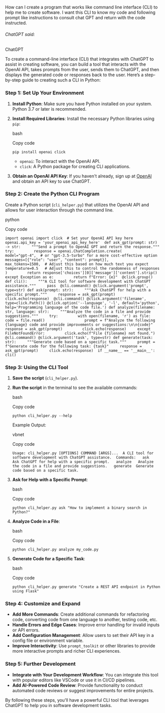 How can I create a program that works like command line interface (CLI) to help me to create software. I want this CLI to know my code and following prompt like instructions to consult chat GPT and return with the code instructed.

###### ChatGPT said:

ChatGPT

To create a command-line interface (CLI) that integrates with ChatGPT to assist in creating software, you can build a tool that interacts with the OpenAI API, takes prompts from the user, sends them to ChatGPT, and then displays the generated code or responses back to the user. Here’s a step-by-step guide to creating such a CLI in Python:

### Step 1: Set Up Your Environment

1. **Install Python**: Make sure you have Python installed on your system. Python 3.7 or later is recommended.
    
2. **Install Required Libraries**: Install the necessary Python libraries using `pip`:
    
    bash
    
    Copy code
    
    `pip install openai click`
    
    - `openai`: To interact with the OpenAI API.
    - `click`: A Python package for creating CLI applications.
3. **Obtain an OpenAI API Key**: If you haven't already, sign up at [OpenAI](https://www.openai.com/) and obtain an API key to use ChatGPT.
    

### Step 2: Create the Python CLI Program

Create a Python script (`cli_helper.py`) that utilizes the OpenAI API and allows for user interaction through the command line.

python

Copy code

`import openai import click  # Set your OpenAI API key here openai.api_key = 'your_openai_api_key_here'  def ask_gpt(prompt: str) -> str:     """Send a prompt to OpenAI GPT and return the response."""     try:         response = openai.ChatCompletion.create(             model="gpt-4",  # or "gpt-3.5-turbo" for a more cost-effective option             messages=[{"role": "user", "content": prompt}],             max_tokens=1500,  # Adjust this based on how much text you expect             temperature=0.5   # Adjust this to control the randomness of responses         )         return response['choices'][0]['message']['content'].strip()     except Exception as e:         return f"Error: {e}"  @click.group() def cli():     """A CLI tool for software development with ChatGPT assistance."""     pass  @cli.command() @click.argument('prompt', type=str) def ask(prompt: str):     """Ask ChatGPT for help with a specific prompt."""     response = ask_gpt(prompt)     click.echo(response)  @cli.command() @click.argument('filename', type=click.Path()) @click.option('--language', '-l', default='python', help='Programming language of the code file.') def analyze(filename: str, language: str):     """Analyze the code in a file and provide suggestions."""     try:         with open(filename, 'r') as file:             code = file.read()                  prompt = f"Analyze the following {language} code and provide improvements or suggestions:\n\n{code}"         response = ask_gpt(prompt)         click.echo(response)     except FileNotFoundError:         click.echo(f"File {filename} not found.")  @cli.command() @click.argument('task', type=str) def generate(task: str):     """Generate code based on a specific task."""     prompt = f"Generate code for the following task: {task}"     response = ask_gpt(prompt)     click.echo(response)  if __name__ == '__main__':     cli()`

### Step 3: Using the CLI Tool

1. **Save the script** (`cli_helper.py`).
    
2. **Run the script** in the terminal to see the available commands:
    
    bash
    
    Copy code
    
    `python cli_helper.py --help`
    
    Example Output:
    
    vbnet
    
    Copy code
    
    `Usage: cli_helper.py [OPTIONS] COMMAND [ARGS]...  A CLI tool for software development with ChatGPT assistance.  Commands:   ask       Ask ChatGPT for help with a specific prompt.   analyze   Analyze the code in a file and provide suggestions.   generate  Generate code based on a specific task.`
    
3. **Ask for Help with a Specific Prompt**:
    
    bash
    
    Copy code
    
    `python cli_helper.py ask "How to implement a binary search in Python?"`
    
4. **Analyze Code in a File**:
    
    bash
    
    Copy code
    
    `python cli_helper.py analyze my_code.py`
    
5. **Generate Code for a Specific Task**:
    
    bash
    
    Copy code
    
    `python cli_helper.py generate "Create a REST API endpoint in Python using Flask"`
    

### Step 4: Customize and Expand

- **Add More Commands**: Create additional commands for refactoring code, converting code from one language to another, testing code, etc.
- **Handle Errors and Edge Cases**: Improve error handling for invalid inputs or API errors.
- **Add Configuration Management**: Allow users to set their API key in a config file or environment variable.
- **Improve Interactivity**: Use `prompt_toolkit` or other libraries to provide more interactive prompts and richer CLI experiences.

### Step 5: Further Development

- **Integrate with Your Development Workflow**: You can integrate this tool with popular editors like VSCode or use it in CI/CD pipelines.
- **Add AI-Powered Code Review**: Provide functionality to conduct automated code reviews or suggest improvements for entire projects.

By following these steps, you'll have a powerful CLI tool that leverages ChatGPT to help you in software development tasks.